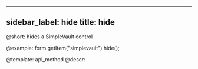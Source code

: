 
---
sidebar_label: hide
title: hide
---          

@short: hides a SimpleVault control



@example:
form.getItem("simplevault").hide(); 


@template: api_method
@descr:


